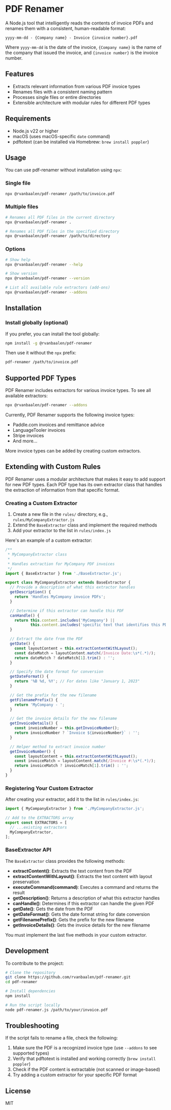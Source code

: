 # PDF Renamer

A Node.js tool that intelligently reads the contents of invoice PDFs and renames them with a consistent, human-readable format:

`yyyy-mm-dd - {Company name} - Invoice {invoice number}.pdf` 

Where `yyyy-mm-dd` is the date of the invoice, `{Company name}` is the name of the company that issued the invoice, and `{invoice number}` is the invoice number.

## Features

- Extracts relevant information from various PDF invoice types
- Renames files with a consistent naming pattern
- Processes single files or entire directories
- Extensible architecture with modular rules for different PDF types

## Requirements

- Node.js v22 or higher
- macOS (uses macOS-specific `date` command)
- pdftotext (can be installed via Homebrew: `brew install poppler`)

## Usage

You can use pdf-renamer without installation using `npx`:

### Single file
```bash
npx @rvanbaalen/pdf-renamer /path/to/invoice.pdf
```

### Multiple files
```bash
# Renames all PDF files in the current directory
npx @rvanbaalen/pdf-renamer . 

# Renames all PDF files in the specified directory
npx @rvanbaalen/pdf-renamer /path/to/directory
```

### Options
```bash
# Show help
npx @rvanbaalen/pdf-renamer --help

# Show version
npx @rvanbaalen/pdf-renamer --version

# List all available rule extractors (add-ons)
npx @rvanbaalen/pdf-renamer --addons
```

## Installation

### Install globally (optional)

If you prefer, you can install the tool globally:

```bash
npm install -g @rvanbaalen/pdf-renamer
```

Then use it without the `npx` prefix:

```bash
pdf-renamer /path/to/invoice.pdf
```

## Supported PDF Types

PDF Renamer includes extractors for various invoice types. To see all available extractors:

```bash
npx @rvanbaalen/pdf-renamer --addons
```

Currently, PDF Renamer supports the following invoice types:

- Paddle.com invoices and remittance advice
- LanguageTooler invoices
- Stripe invoices
- And more...

More invoice types can be added by creating custom extractors.

## Extending with Custom Rules

PDF Renamer uses a modular architecture that makes it easy to add support for new PDF types. Each PDF type has its own extractor class that handles the extraction of information from that specific format.

### Creating a Custom Extractor

1. Create a new file in the `rules/` directory, e.g., `rules/MyCompanyExtractor.js`
2. Extend the `BaseExtractor` class and implement the required methods
3. Add your extractor to the list in `rules/index.js`

Here's an example of a custom extractor:

```javascript
/**
 * MyCompanyExtractor class
 * 
 * Handles extraction for MyCompany PDF invoices
 */
import { BaseExtractor } from './BaseExtractor.js';

export class MyCompanyExtractor extends BaseExtractor {
  // Provide a description of what this extractor handles
  getDescription() {
    return 'Handles MyCompany invoice PDFs';
  }

  // Determine if this extractor can handle this PDF
  canHandle() {
    return this.content.includes('MyCompany') || 
           this.content.includes('specific text that identifies this PDF type');
  }

  // Extract the date from the PDF
  getDate() {
    const layoutContent = this.extractContentWithLayout();
    const dateMatch = layoutContent.match(/Invoice Date:\s*(.*)/);
    return dateMatch ? dateMatch[1].trim() : '';
  }

  // Specify the date format for conversion
  getDateFormat() {
    return '%B %d, %Y'; // For dates like "January 1, 2023"
  }

  // Get the prefix for the new filename
  getFilenamePrefix() {
    return 'MyCompany - ';
  }

  // Get the invoice details for the new filename
  getInvoiceDetails() {
    const invoiceNumber = this.getInvoiceNumber();
    return invoiceNumber ? `Invoice ${invoiceNumber}` : '';
  }

  // Helper method to extract invoice number
  getInvoiceNumber() {
    const layoutContent = this.extractContentWithLayout();
    const invoiceMatch = layoutContent.match(/Invoice #:\s*(.*)/);
    return invoiceMatch ? invoiceMatch[1].trim() : '';
  }
}
```

### Registering Your Custom Extractor

After creating your extractor, add it to the list in `rules/index.js`:

```javascript
import { MyCompanyExtractor } from './MyCompanyExtractor.js';

// Add to the EXTRACTORS array
export const EXTRACTORS = [
  // ...existing extractors
  MyCompanyExtractor,
];
```

### BaseExtractor API

The `BaseExtractor` class provides the following methods:

- **extractContent()**: Extracts the text content from the PDF
- **extractContentWithLayout()**: Extracts the text content with layout preservation
- **executeCommand(command)**: Executes a command and returns the result
- **getDescription()**: Returns a description of what this extractor handles
- **canHandle()**: Determines if this extractor can handle the given PDF
- **getDate()**: Gets the date from the PDF
- **getDateFormat()**: Gets the date format string for date conversion
- **getFilenamePrefix()**: Gets the prefix for the new filename
- **getInvoiceDetails()**: Gets the invoice details for the new filename

You must implement the last five methods in your custom extractor.

## Development

To contribute to the project:

```bash
# Clone the repository
git clone https://github.com/rvanbaalen/pdf-renamer.git
cd pdf-renamer

# Install dependencies
npm install

# Run the script locally
node pdf-renamer.js /path/to/your/invoice.pdf
```

## Troubleshooting

If the script fails to rename a file, check the following:

1. Make sure the PDF is a recognized invoice type (use `--addons` to see supported types)
2. Verify that pdftotext is installed and working correctly (`brew install poppler`)
3. Check if the PDF content is extractable (not scanned or image-based)
4. Try adding a custom extractor for your specific PDF format

## License

MIT
